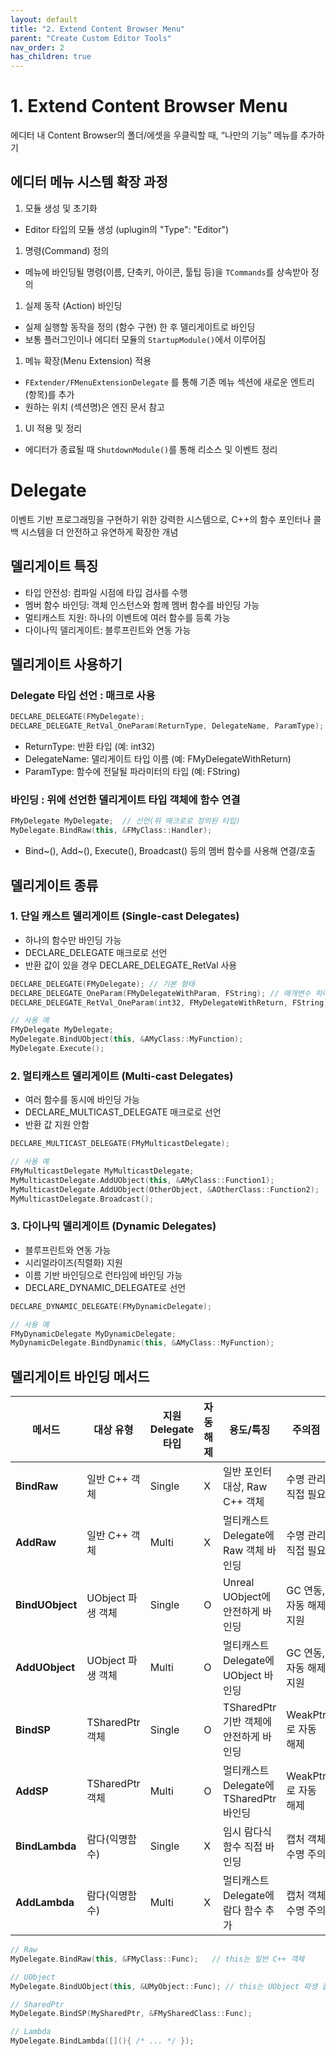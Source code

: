 ```yaml
---
layout: default
title: "2. Extend Content Browser Menu"
parent: "Create Custom Editor Tools"
nav_order: 2
has_children: true
---
```


# 1. Extend Content Browser Menu
에디터 내 Content Browser의 폴더/에셋을 우클릭할 때, “나만의 기능” 메뉴를 추가하기

## 에디터 메뉴 시스템 확장 과정
1. 모듈 생성 및 초기화
- Editor 타입의 모듈 생성 (uplugin의 "Type": "Editor")

1. 명령(Command) 정의
- 메뉴에 바인딩될 명령(이름, 단축키, 아이콘, 툴팁 등)을 `TCommands`를 상속받아 정의

1. 실제 동작 (Action) 바인딩
- 실제 실행할 동작을 정의 (함수 구현) 한 후 델리게이트로 바인딩
- 보통 플러그인이나 에디터 모듈의 `StartupModule()`에서 이루어짐

1. 메뉴 확장(Menu Extension) 적용
- `FExtender/FMenuExtensionDelegate` 를 통해 기존 메뉴 섹션에 새로운 엔트리(항목)를 추가
- 원하는 위치 (섹션명)은 엔진 문서 참고

1. UI 적용 및 정리
- 에디터가 종료될 때 `ShutdownModule()`를 통해 리소스 및 이벤트 정리

# Delegate
이벤트 기반 프로그래밍을 구현하기 위한 강력한 시스템으로, C++의 함수 포인터나 콜백 시스템을 더 안전하고 유연하게 확장한 개념

## 델리게이트 특징
- 타입 안전성: 컴파일 시점에 타입 검사를 수행
- 멤버 함수 바인딩: 객체 인스턴스와 함께 멤버 함수를 바인딩 가능
- 멀티캐스트 지원: 하나의 이벤트에 여러 함수를 등록 가능
- 다이나믹 델리게이트: 블루프린트와 연동 가능

## 델리게이트 사용하기
### Delegate 타입 선언 : 매크로 사용

```c++
DECLARE_DELEGATE(FMyDelegate);
DECLARE_DELEGATE_RetVal_OneParam(ReturnType, DelegateName, ParamType);
```
- ReturnType: 반환 타입 (예: int32)
- DelegateName: 델리게이트 타입 이름 (예: FMyDelegateWithReturn)
- ParamType: 함수에 전달될 파라미터의 타입 (예: FString)

### 바인딩 : 위에 선언한 델리게이트 타입 객체에 함수 연결

```c++
FMyDelegate MyDelegate;  // 선언(위 매크로로 정의된 타입)
MyDelegate.BindRaw(this, &FMyClass::Handler);
```

- Bind~(), Add~(), Execute(), Broadcast() 등의 멤버 함수를 사용해 연결/호출

## 델리게이트 종류
### 1. 단일 캐스트 델리게이트  (Single-cast Delegates)
- 하나의 함수만 바인딩 가능
- DECLARE_DELEGATE 매크로로 선언
- 반환 값이 있을 경우 DECLARE_DELEGATE_RetVal 사용

```c++
DECLARE_DELEGATE(FMyDelegate); // 기본 형태
DECLARE_DELEGATE_OneParam(FMyDelegateWithParam, FString); // 매개변수 하나
DECLARE_DELEGATE_RetVal_OneParam(int32, FMyDelegateWithReturn, FString); // 반환 값과 매개변수

// 사용 예
FMyDelegate MyDelegate;
MyDelegate.BindUObject(this, &AMyClass::MyFunction);
MyDelegate.Execute();
```

### 2. 멀티캐스트 델리게이트 (Multi-cast Delegates)
- 여러 함수를 동시에 바인딩 가능
- DECLARE_MULTICAST_DELEGATE 매크로로 선언
- 반환 값 지원 안함

```c++
DECLARE_MULTICAST_DELEGATE(FMyMulticastDelegate);

// 사용 예
FMyMulticastDelegate MyMulticastDelegate;
MyMulticastDelegate.AddUObject(this, &AMyClass::Function1);
MyMulticastDelegate.AddUObject(OtherObject, &AOtherClass::Function2);
MyMulticastDelegate.Broadcast();
```

### 3. 다이나믹 델리게이트  (Dynamic Delegates)
- 블루프린트와 연동 가능
- 시리얼라이즈(직렬화) 지원
- 이름 기반 바인딩으로 런타임에 바인딩 가능
- DECLARE_DYNAMIC_DELEGATE로 선언

```c++
DECLARE_DYNAMIC_DELEGATE(FMyDynamicDelegate);

// 사용 예
FMyDynamicDelegate MyDynamicDelegate;
MyDynamicDelegate.BindDynamic(this, &AMyClass::MyFunction);
```

## 델리게이트 바인딩 메서드

| 메서드 | 대상 유형| 지원 Delegate 타입 | 자동 해제 | 용도/특징  | 주의점 |
|---|---|---|---|---|---|
| **BindRaw** | 일반 C++ 객체 | Single | X | 일반 포인터 대상, Raw C++ 객체| 수명 관리 직접 필요 |
| **AddRaw**| 일반 C++ 객체 | Multi| X | 멀티캐스트 Delegate에 Raw 객체 바인딩 | 수명 관리 직접 필요 |
| **BindUObject** | UObject 파생 객체 | Single | O | Unreal UObject에 안전하게 바인딩 | GC 연동, 자동 해제 지원 |
| **AddUObject**| UObject 파생 객체 | Multi| O | 멀티캐스트 Delegate에 UObject 바인딩| GC 연동, 자동 해제 지원 |
| **BindSP**| TSharedPtr 객체 | Single | O | TSharedPtr 기반 객체에 안전하게 바인딩 | WeakPtr로 자동 해제|
| **AddSP** | TSharedPtr 객체 | Multi| O | 멀티캐스트 Delegate에 TSharedPtr 바인딩 | WeakPtr로 자동 해제|
| **BindLambda**| 람다(익명함수)| Single | X | 임시 람다식 함수 직접 바인딩 | 캡처 객체 수명 주의 |
| **AddLambda** | 람다(익명함수)| Multi| X | 멀티캐스트 Delegate에 람다 함수 추가 | 캡처 객체 수명 주의 |

```c++
// Raw
MyDelegate.BindRaw(this, &FMyClass::Func);   // this는 일반 C++ 객체

// UObject
MyDelegate.BindUObject(this, &UMyObject::Func); // this는 UObject 파생 클래스

// SharedPtr
MyDelegate.BindSP(MySharedPtr, &FMySharedClass::Func);

// Lambda
MyDelegate.BindLambda([](){ /* ... */ });
```

